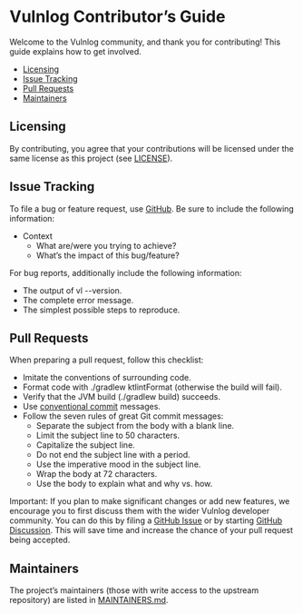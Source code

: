 # Vulnlog Contributor’s Guide

Welcome to the Vulnlog community, and thank you for contributing! This guide explains how to get involved.

* [Licensing](#licensing)
* [Issue Tracking](#issue-tracking)
* [Pull Requests](#pull-requests)
* [Maintainers](#maintainers)

## Licensing

By contributing, you agree that your contributions will be licensed under the same license as this project
(see [LICENSE](LICENSE)).

## Issue Tracking

To file a bug or feature request, use [GitHub](https://github.com/vulnlog/vulnlog/issues/new). Be sure to include the
following information:

* Context
    * What are/were you trying to achieve?
    * What’s the impact of this bug/feature?

For bug reports, additionally include the following information:

* The output of vl --version.
* The complete error message.
* The simplest possible steps to reproduce.

## Pull Requests

When preparing a pull request, follow this checklist:

* Imitate the conventions of surrounding code.
* Format code with ./gradlew ktlintFormat (otherwise the build will fail).
* Verify that the JVM build (./gradlew build) succeeds.
* Use [conventional commit](https://www.conventionalcommits.org) messages.
* Follow the seven rules of great Git commit messages:
    * Separate the subject from the body with a blank line.
    * Limit the subject line to 50 characters.
    * Capitalize the subject line.
    * Do not end the subject line with a period.
    * Use the imperative mood in the subject line.
    * Wrap the body at 72 characters.
    * Use the body to explain what and why vs. how.

Important: If you plan to make significant changes or add new features, we encourage you to first discuss them with the
wider Vulnlog developer community. You can do this by filing
a [GitHub Issue](https://github.com/vulnlog/vulnlog/issues/new) or by
starting [GitHub Discussion](https://github.com/vulnlog/vulnlog/discussions). This will save time and increase the
chance of your pull request being accepted.

## Maintainers

The project’s maintainers (those with write access to the upstream repository) are listed
in [MAINTAINERS.md](MAINTAINERS.md).
